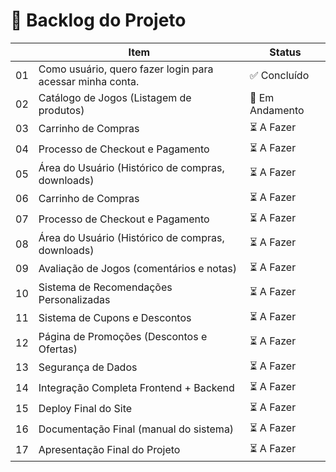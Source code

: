 # 📌 Backlog do Projeto

|    | Item                                                                 | Status       |
|-----|----------------------------------------------------------------------|--------------|
| 01  | Como usuário, quero fazer login para acessar minha conta.           | ✅ Concluído |
| 02  | Catálogo de Jogos (Listagem de produtos)                   | 🔧 Em Andamento |
| 03  | Carrinho de Compras        | ⏳ A Fazer    |
| 04  | Processo de Checkout e Pagamento                        | ⏳ A Fazer    |
| 05  | Área do Usuário (Histórico de compras, downloads)                            | ⏳ A Fazer    |
| 06  | Carrinho de Compras                                                  | ⏳ A Fazer    |
| 07  | Processo de Checkout e Pagamento                                    | ⏳ A Fazer    |
| 08  | Área do Usuário (Histórico de compras, downloads)                   | ⏳ A Fazer    |
| 09  | Avaliação de Jogos (comentários e notas)                            | ⏳ A Fazer    |
| 10  | Sistema de Recomendações Personalizadas                             | ⏳ A Fazer    |
| 11  | Sistema de Cupons e Descontos                                       | ⏳ A Fazer    |
| 12  | Página de Promoções (Descontos e Ofertas)                           | ⏳ A Fazer    |
| 13  | Segurança de Dados                           | ⏳ A Fazer    |
| 14  | Integração Completa Frontend + Backend                           | ⏳ A Fazer    |
| 15  | Deploy Final do Site                          | ⏳ A Fazer    |
| 16  | Documentação Final (manual do sistema)                          | ⏳ A Fazer    |
| 17  | Apresentação Final do Projeto                        | ⏳ A Fazer    |

